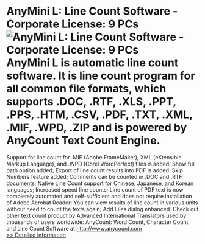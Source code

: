 # AnyMini L: Line Count Software - Corporate License: 9 PCs<br />![AnyMini L: Line Count Software - Corporate License: 9 PCs](https://mycommerce.akamaized.net/api/pimages/P300036044/BIG/300036044.GIF)<br />AnyMini L is automatic line count software. It is line count program for all common file formats, which supports .DOC, .RTF, .XLS, .PPT, .PPS, .HTM, .CSV, .PDF, .TXT, .XML, .MIF, .WPD, .ZIP and is powered by AnyCount Text Count Engine.
Support for line count for .MIF (Adobe FrameMaker), XML (eXtensible Markup Language), and .WPD (Corel WordPerfect) files is added;
Show full path option added;
Export of line count results into PDF is added.
Skip Numbers feature added;
Comments can be counted in .DOC and .RTF documents;
Native Line Count support for Chinese, Japanese, and Korean languages;
Increased speed line counts;
Line count of PDF text is now completely automated and self-sufficient and does not require installation of Adobe Acrobat Reader;
You can view results of line count in various units without need to count the texts again;
Add Files dialog enhanced.
Check out other text count product by Advanced International Translators used by thousands of users worldwide:
AnyCount: Word Count, Character Count and Line Count Software at http://www.anycount.com<br />[>> Detailed information](https://secure.shareit.com/shareit/product.html?productid=300036044&affiliateid=200057808)